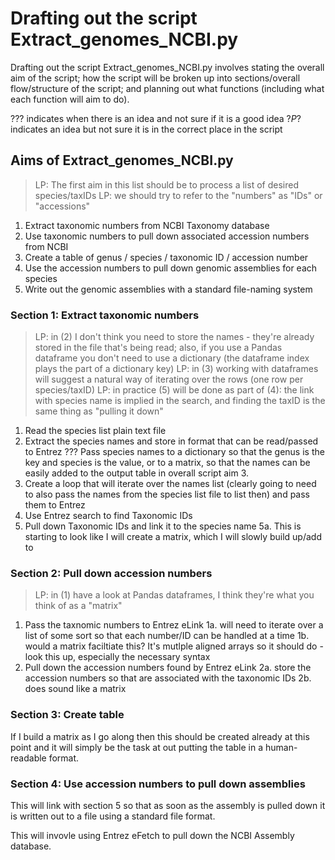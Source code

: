 # Drafting out the script Extract_genomes_NCBI.py

Drafting out the script Extract_genomes_NCBI.py involves stating the overall aim of the script; how the script will be broken up into sections/overall flow/structure of the script; and planning out what functions (including what each function will aim to do).

??? indicates when there is an idea and not sure if it is a good idea
?_P_? indicates an idea but not sure it is in the correct place in the script

## Aims of Extract_genomes_NCBI.py

> LP: The first aim in this list should be to process a list of desired species/taxIDs
> LP: we should try to refer to the "numbers" as "IDs" or "accessions"

1. Extract taxonomic numbers from NCBI Taxonomy database
2. Use taxonomic numbers to pull down associated accession numbers from NCBI
3. Create a table of genus / species / taxonomic ID / accession number
4. Use the accession numbers to pull down genomic assemblies for each species
5. Write out the genomic assemblies with a standard file-naming system

### Section 1: Extract taxonomic numbers

> LP: in (2) I don't think you need to store the names - they're already stored in the file that's being read; also, if you use a Pandas dataframe you don't need to use a dictionary (the dataframe index plays the part of a dictionary key)
> LP: in (3) working with dataframes will suggest a natural way of iterating over the rows (one row per species/taxID)
> LP: in practice (5) will be done as part of (4): the link with species name is implied in the search, and finding the taxID is the same thing as "pulling it down"

1. Read the species list plain text file
2. Extract the species names and store in format that can be read/passed to Entrez
??? Pass species names to a dictionary so that the genus is the key and species is the value, or to a matrix, so that the names can be easily added to the output table in overall script aim 3.
3. Create a loop that will iterate over the names list (clearly going to need to also pass the names from the species list file to list then) and pass them to Entrez
4. Use Entrez search to find Taxonomic IDs
5. Pull down Taxonomic IDs and link it to the species name
    5a. This is starting to look like I will create a matrix, which I will slowly build up/add to

### Section 2: Pull down accession numbers

> LP: in (1) have a look at Pandas dataframes, I think they're what you think of as a "matrix"

1. Pass the taxnomic numbers to Entrez eLink
    1a. will need to iterate over a list of some sort so that each number/ID can be handled at a time
    1b. would a matrix faciltiate this? It's mutlple aligned arrays so it should do - look this up, especially the necessary syntax
2. Pull down the accession numbers found by Entrez eLink
    2a. store the accession numbers so that are associated with the taxonomic IDs
    2b. does sound like a matrix

### Section 3: Create table

If I build a matrix as I go along then this should be created already at this point and it will simply be the task at out putting the table in a human-readable format.

### Section 4: Use accession numbers to pull down assemblies

This will link with section 5 so that as soon as the assembly is pulled down it is written out to a file using a standard file format.

This will invovle using Entrez eFetch to pull down the NCBI Assembly database.

